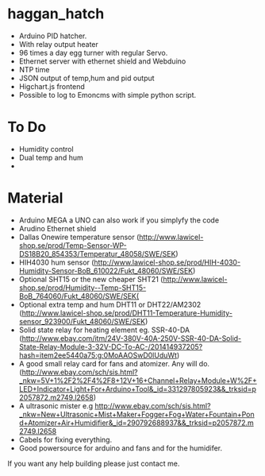 haggan_hatch
============

* Arduino PID hatcher. 
* With relay output heater
* 96 times a day egg turner with regular Servo. 
* Ethernet server with ethernet shield and Webduino
* NTP time
* JSON output of temp,hum and pid output
* Higchart.js frontend 
* Possible to log to Emoncms with simple python script.



To Do
=====

* Humidity control
* Dual temp and hum
* 

Material
=====

* Arduino MEGA a UNO can also work if you simplyfy the code
* Arudino Ethernet shield
* Dallas Onewire temperature sensor  (http://www.lawicel-shop.se/prod/Temp-Sensor-WP-DS18B20_854353/Temperatur_48058/SWE/SEK)
* HIH4030 hum sensor (http://www.lawicel-shop.se/prod/HIH-4030-Humidity-Sensor-BoB_610022/Fukt_48060/SWE/SEK)
* Optional SHT15 or the new cheaper SHT21 (http://www.lawicel-shop.se/prod/Humidity--Temp-SHT15-BoB_764060/Fukt_48060/SWE/SEK(
* Optional extra temp and hum DHT11 or DHT22/AM2302 (http://www.lawicel-shop.se/prod/DHT11-Temperature-Humidity-sensor_923900/Fukt_48060/SWE/SEK)
* Solid state relay for heating element eg. SSR-40-DA (http://www.ebay.com/itm/24V-380V-40A-250V-SSR-40-DA-Solid-State-Relay-Module-3-32V-DC-To-AC-/201414937205?hash=item2ee5440a75:g:0MoAAOSwD0lUduWt)
* A good small relay card for fans and atomizer. Any will do. (http://www.ebay.com/sch/sis.html?_nkw=5V+1%2F2%2F4%2F8+12V+16+Channel+Relay+Module+W%2F+LED+Indicator+Light+For+Arduino+Tool&_id=331297805923&&_trksid=p2057872.m2749.l2658)
* A ultrasonic mister e.g http://www.ebay.com/sch/sis.html?_nkw=New+Ultrasonic+Mist+Maker+Fogger+Fog+Water+Fountain+Pond+Atomizer+Air+Humidifier&_id=290792688937&&_trksid=p2057872.m2749.l2658
* Cabels for fixing everything. 
* Good powersource for arduino and fans and for the humidifer. 


If you want any help building please just contact me. 
